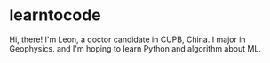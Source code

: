 # learntocode
Hi, there!
I'm Leon, a doctor candidate in CUPB, China. I major in Geophysics. and I'm hoping to learn Python and algorithm about ML.
